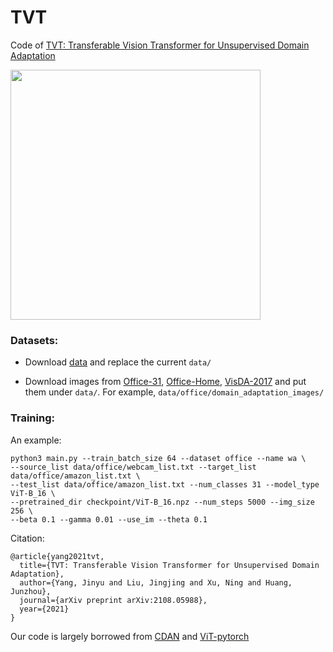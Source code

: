 # TVT
Code of [TVT: Transferable Vision Transformer for Unsupervised Domain Adaptation](https://arxiv.org/pdf/2108.05988.pdf)

<p align="left"> 
<img width="400" src="https://github.com/uta-smile/TVT/blob/main/image.png">
</p>


### Datasets:

- Download [data](https://drive.google.com/file/d/1loJn7B0wBLdtkvhHtLpBnkKrJm7REnJI/view?usp=sharing) and replace the current `data/`

- Download images from [Office-31](https://drive.google.com/file/d/0B4IapRTv9pJ1WGZVd1VDMmhwdlE/view?resourcekey=0-gNMHVtZfRAyO_t2_WrOunA), [Office-Home](https://drive.google.com/file/d/0B81rNlvomiwed0V1YUxQdC1uOTg/view?resourcekey=0-2SNWq0CDAuWOBRRBL7ZZsw), [VisDA-2017](https://github.com/VisionLearningGroup/taskcv-2017-public/tree/master/classification) and put them under `data/`. For example, `data/office/domain_adaptation_images/`

### Training:

An example:
```
python3 main.py --train_batch_size 64 --dataset office --name wa \
--source_list data/office/webcam_list.txt --target_list data/office/amazon_list.txt \
--test_list data/office/amazon_list.txt --num_classes 31 --model_type ViT-B_16 \
--pretrained_dir checkpoint/ViT-B_16.npz --num_steps 5000 --img_size 256 \
--beta 0.1 --gamma 0.01 --use_im --theta 0.1
```


Citation:
```
@article{yang2021tvt,
  title={TVT: Transferable Vision Transformer for Unsupervised Domain Adaptation},
  author={Yang, Jinyu and Liu, Jingjing and Xu, Ning and Huang, Junzhou},
  journal={arXiv preprint arXiv:2108.05988},
  year={2021}
}
```
Our code is largely borrowed from [CDAN](https://github.com/thuml/CDAN) and [ViT-pytorch](https://github.com/jeonsworld/ViT-pytorch)
